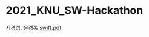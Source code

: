 # 2021_KNU_SW-Hackathon
서경섭, 윤경록
[swift.pdf](https://github.com/seogyeongseob/2021_KNU_SW-Hackathon/files/6866322/swift.pdf)

